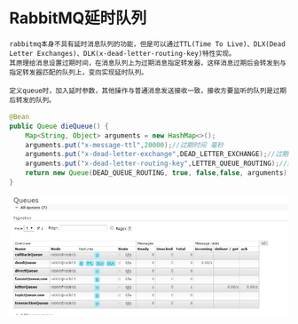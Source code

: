 # RabbitMQ延时队列
    rabbitmq本身不具有延时消息队列的功能，但是可以通过TTL(Time To Live)、DLX(Dead Letter Exchanges)、DLK(x-dead-letter-routing-key)特性实现。
    其原理给消息设置过期时间，在消息队列上为过期消息指定转发器，这样消息过期后会转发到与指定转发器匹配的队列上，变向实现延时队列。
    
    定义queue时，加入延时参数，其他操作与普通消息发送接收一致，接收方要监听的队列是过期后转发的队列。
    
```java
@Bean
public Queue dieQueue() {
    Map<String, Object> arguments = new HashMap<>();
    arguments.put("x-message-ttl",20000);//过期时间 毫秒
    arguments.put("x-dead-letter-exchange",DEAD_LETTER_EXCHANGE);//过期后转发交换机
    arguments.put("x-dead-letter-routing-key",LETTER_QUEUE_ROUTING);//过期后转发队列
    return new Queue(DEAD_QUEUE_ROUTING, true, false,false, arguments);
}
```
    
   ![DeadLetter](https://github.com/Xun-Zhou/RabbitMQ/blob/master/deadLetter/deadLetter.png "DeadLetter")